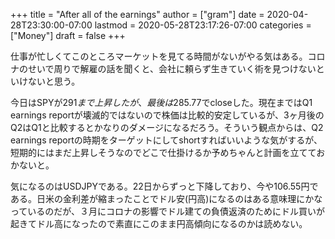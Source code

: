 +++
title = "After all of the earnings"
author = ["gram"]
date = 2020-04-28T23:30:00-07:00
lastmod = 2020-05-28T23:17:26-07:00
categories = ["Money"]
draft = false
+++

仕事が忙しくてこのところマーケットを見てる時間がないがやる気はある。コロナのせいで周りで解雇の話を聞くと、会社に頼らず生きていく術を見つけないといけないと思う。

今日はSPYが$291まで上昇したが、最後は$285.77でcloseした。現在まではQ1 earnings reportが壊滅的ではないので株価は比較的安定しているが、3ヶ月後のQ2はQ1と比較するとかなりのダメージになるだろう。そういう観点からは、Q2 earnings reportの時期をターゲットにしてshortすればいいような気がするが、短期的にはまだ上昇しそうなのでどこで仕掛けるか予めちゃんと計画を立てておかないと。

気になるのはUSDJPYである。22日からずっと下降しており、今や106.55円である。日米の金利差が縮まったことでドル安(円高)になるのはある意味理にかなっているのだが、３月にコロナの影響でドル建ての負債返済のためにドル買いが起きてドル高になったので素直にこのまま円高傾向になるのかは読めない。
